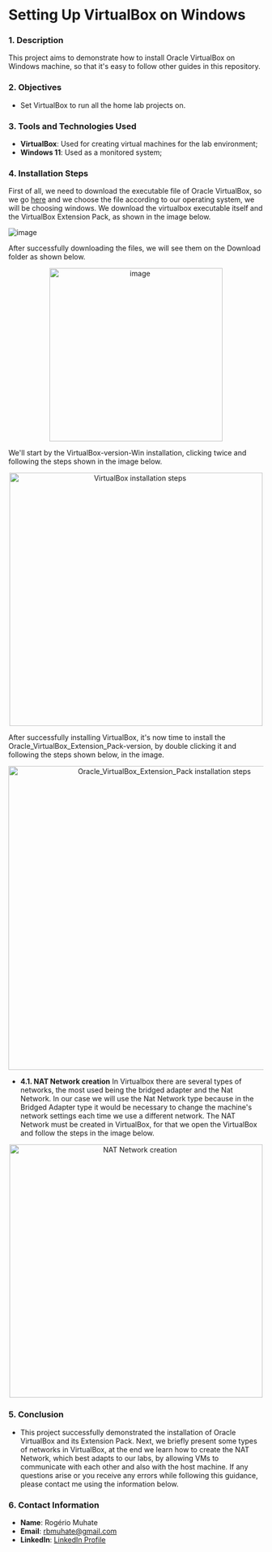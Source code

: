 # Setting Up VirtualBox on Windows

### 1. Description

This project aims to demonstrate how to install Oracle VirtualBox on Windows machine, so that it's easy to follow other guides in this repository.

### 2. Objectives

- Set VirtualBox to run all the home lab projects on.


### 3. Tools and Technologies Used

- **VirtualBox**: Used for creating virtual machines for the lab environment;
- **Windows 11**: Used as a monitored system;

### 4. Installation Steps
First of all, we need to download the executable file of Oracle VirtualBox, so we go <a href="https://www.virtualbox.org/wiki/Downloads">here</a> and we choose the file according to our operating system, we will be choosing windows. We download the virtualbox executable itself and the VirtualBox Extension Pack, as shown in the image below.

![image](https://github.com/user-attachments/assets/3926968f-b96a-4154-a676-5d24cf2b8e30)

After successfully downloading the files, we will see them on the Download folder as shown below.

<p align="center">
<img width="342" alt="image" src="https://github.com/user-attachments/assets/e3e4a01d-7945-436d-8a1c-c19a3cee6999">
</p>

We'll start by the VirtualBox-version-Win installation, clicking twice and following the steps shown in the image below.

<p align="center">
<img width="500" alt="VirtualBox installation steps" src="https://github.com/user-attachments/assets/5f338569-26cd-4300-9656-93d8eaa29763">
</p>

After successfully installing VirtualBox, it's now time to install the Oracle_VirtualBox_Extension_Pack-version, by double clicking it and following the steps shown below, in the image.

<p align="center">
<img width="600" alt="Oracle_VirtualBox_Extension_Pack installation steps" src="https://github.com/user-attachments/assets/5f72b2d7-1ac1-45e3-8342-3d80b478476e">
</p>

- **4.1. NAT Network creation**
In Virtualbox there are several types of networks, the most used being the bridged adapter and the Nat Network. In our case we will use the Nat Network type because in the Bridged Adapter type it would be necessary to change the machine's network settings each time we use a different network. The NAT Network must be created in VirtualBox, for that we open the VirtualBox and follow the steps in the image below.

<p align="center">
<img width="500" alt="NAT Network creation" src="https://github.com/user-attachments/assets/4c712f19-c8ff-46d8-93b5-7ba6fe62939c">
</p>


### 5. **Conclusion**
   - This project successfully demonstrated the installation of Oracle VirtualBox and its Extension Pack. Next, we briefly present some types of networks in VirtualBox, at the end we learn how to create the NAT Network, which best adapts to our labs, by allowing VMs to communicate with each other and also with the host machine. If any questions arise or you receive any errors while following this guidance, please contact me using the information below.

### 6. **Contact Information**
   - **Name**: Rogério Muhate
   - **Email**: rbmuhate@gmail.com
   - **LinkedIn**: [LinkedIn Profile](https://www.linkedin.com/in/rmuhate)
